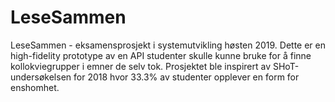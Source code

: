 # LeseSammen

LeseSammen - eksamensprosjekt i systemutvikling høsten 2019. Dette er en high-fidelity prototype av en API studenter skulle kunne bruke for å finne kollokviegrupper i emner de selv tok. Prosjektet ble inspirert av SHoT-undersøkelsen for 2018 hvor 33.3% av studenter opplever en form for enshomhet. 
